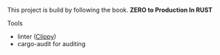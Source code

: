 This project is build by following the book. **ZERO to Production In RUST**


Tools 
- linter ([Clippy](https://github.com/rust-lang/rust-clippy#configuration))
- cargo-audit for auditing

